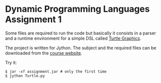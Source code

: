 Dynamic Programming Languages Assignment 1
==========================================

Some files are required to run the code but basically it consists in a parser
and a runtime environment for a simple DSL called [Turtle Graphics][1].

The project is written for Jython. The subject and the required
files can be downloaded from the [course website][2].

Try it:

    $ jar -xf assignment.jar # only the first time
    $ jython Turtle.py

[1]: http://en.wikipedia.org/wiki/Turtle_graphics
[2]: http://people.dsv.su.se/~beatrice/DYPL/assignments.html
